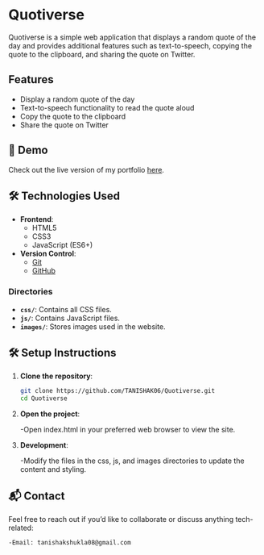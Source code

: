 # Quotiverse

Quotiverse is a simple web application that displays a random quote of the day and provides additional features such as text-to-speech, copying the quote to the clipboard, and sharing the quote on Twitter.

## Features

- Display a random quote of the day
- Text-to-speech functionality to read the quote aloud
- Copy the quote to the clipboard
- Share the quote on Twitter

## 🚀 Demo

Check out the live version of my portfolio [here](tanishak06.github.io/Quotiverse/).

## 🛠️ Technologies Used

- **Frontend**:
  - HTML5
  - CSS3
  - JavaScript (ES6+)
- **Version Control**:
  - [Git](https://git-scm.com/)
  - [GitHub](https://github.com/)

### Directories

- **`css/`**: Contains all CSS files.
- **`js/`**: Contains JavaScript files.
- **`images/`**: Stores images used in the website.

## 🛠️ Setup Instructions

1. **Clone the repository**:
   ```bash
   git clone https://github.com/TANISHAK06/Quotiverse.git
   cd Quotiverse
   ```
2. **Open the project**:

   -Open index.html in your preferred web browser to view the site.

3. **Development**:

   -Modify the files in the css, js, and images directories to update the content and styling.

## 📬 Contact

Feel free to reach out if you’d like to collaborate or discuss anything tech-related:

    -Email: tanishakshukla08@gmail.com
   
